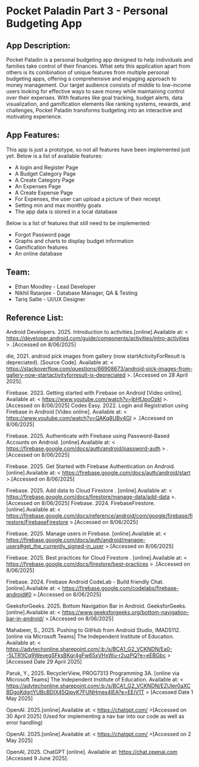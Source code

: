 # Pocket Paladin Part 3 - Personal Budgeting App

## App Description:

Pocket Paladin is a personal budgeting app designed to help individuals and families take control of their finances.
What sets this application apart from others is its combination of unique features from multiple personal budgeting apps, offering a comprehensive and engaging approach to money management. Our target audience consists of middle to low-income users looking for effective ways to save money while maintaining control over their expenses. 
With features like goal tracking, budget alerts, data visualization, and gamification elements like ranking systems, rewards, and challenges, Pocket Paladin transforms budgeting into an interactive and motivating experience.

## App Features:

This app is just a prototype, so not all features have been implemented just yet.
Below is a list of available features:
- A login and Register Page
- A Budget Category Page
- A Create Category Page
- An Expenses Page
- A Create Expense Page
- For Expenses, the user can upload a picture of their receipt
- Setting min and max monthly goals
- The app data is stored in a local database

Below is a list of features that still need to be implemented:
- Forgot Password page
- Graphs and charts to display budget information
- Gamification features
- An online database

## Team:

- Ethan Moodley - Lead Developer
- Nikhil Ratanjee - Database Manager, QA & Testing
- Tariq Sallie - UI/UX Designer

## Reference List:

Android Developers. 2025. Introduction to activities.[online].Available at: < https://developer.android.com/guide/components/activities/intro-activities > .[Accessed on 8/06/2025]

die, 2021. android pick images from gallery (now startActivityForResult is depreciated). [Source Code]. Available at: < https://stackoverflow.com/questions/66908673/android-pick-images-from-gallery-now-startactivityforresult-is-depreciated >. [Accessed on 28 April 2025].

Firebase. 2023. Getting started with Firebase on Android [Video online]. Available at: < https://www.youtube.com/watch?v=jbHfJpoOzkI >.[Accessed on 8/06/2025] 
Codes Easy. 2022. Login and Registration using Firebase in Android [Video online]. Available at: < https://www.youtube.com/watch?v=QAKq8UBv4GI > .[Accessed on 8/06/2025]

Firebase. 2025. Authenticate with Firebase using Password-Based Accounts on Android. [online].Available at: <   https://firebase.google.com/docs/auth/android/password-auth > .[Accessed on 8/06/2025]

Firebase. 2025. Get Started with Firebase Authentication on Android. [online].Available at: < https://firebase.google.com/docs/auth/android/start >.[Accessed on 8/06/2025]

 Firebase. 2025. Add data to Cloud Firestore . [online].Available at: < https://firebase.google.com/docs/firestore/manage-data/add-data >.[Accessed on 8/06/2025]
Firebase. 2024. FirebaseFirestore. [online].Available at: < https://firebase.google.com/docs/reference/android/com/google/firebase/firestore/FirebaseFirestore >.[Accessed on 8/06/2025]

Firebase. 2025. Manage users in Firebase. [online].Available at: < https://firebase.google.com/docs/auth/android/manage-users#get_the_currently_signed-in_user >.[Accessed on 8/06/2025]

Firebase. 2025. Best practices for Cloud Firestore . [online].Available at: < https://firebase.google.com/docs/firestore/best-practices > .[Accessed on 8/06/2025]

Firebase. 2024. Firebase Android CodeLab - Build friendly Chat. [online].Available at: < https://firebase.google.com/codelabs/firebase-android#0 >.[Accessed on 8/06/2025]

GeeksforGeeks. 2025. Bottom Navigation Bar in Android. GeeksforGeeks. [online].Available at: < https://www.geeksforgeeks.org/bottom-navigation-bar-in-android/ >.[Accessed on 8/06/2025]

Mahabeer, S., 2025. Pushing to GitHub from Android Studio, IMAD5112. [online via Microsoft Teams] The Independent Institute of Education. Available at: < https://advtechonline.sharepoint.com/:b:/s/BCA1_G2_VCKNDN/Ea0--5LTR1lCq9WevegSFksBKgr4gFw65xVHxWu-r2uzPQ?e=eEBGbc > [Accessed Date 29 April 2025]

Paruk, Y., 2025. RecyclerView, PROG7313 Programming 3A. [online via Microsoft Teams] The Independent Institute of Education. Available at: < https://advtechonline.sharepoint.com/:b:/s/BCA1_G2_VCKNDN/EZUler0aXCBDgoKdgrlYUBcBDIX45QjpyK7FUNHmes4lEA?e=EEjV1T > [Accessed Date 1 May 2025]

OpenAI. 2025.[online].Available at: < https://chatgpt.com/ >[Accessed on 30 April 2025]
(Used for implementing a nav bar into our code as well as error handling)

OpenAI. 2025.[online].Available at: < https://chatgpt.com/ >[Accessed on 2 May 2025]

OpenAI, 2025. ChatGPT [online]. Available at: https://chat.openai.com [Accessed 9 June 2025].
